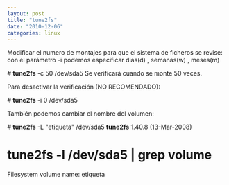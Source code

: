 ```yaml
---
layout: post
title: "tune2fs"
date: "2010-12-06"
categories: linux
---
```


Modificar el numero de montajes para que el sistema de ficheros se revise: con el parámetro -i podemos especificar dias(d) , semanas(w) , meses(m)

\# **tune2fs** -c 50 /dev/sda5  Se verificará cuando se monte 50 veces.

Para desactivar la verificación (NO RECOMENDADO):

\# **tune2fs** -i 0 /dev/sda5

También podemos cambiar el nombre del volumen:

\# **tune2fs** -L "etiqueta" /dev/sda5
**tune2fs** 1.40.8 (13-Mar-2008)
# **tune2fs** -l /dev/sda5 | grep volume
Filesystem volume name:   etiqueta
